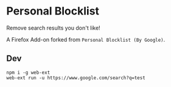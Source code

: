 # Personal Blocklist

Remove search results you don't like!

A Firefox Add-on forked from `Personal Blocklist (By Google)`.

## Dev

```
npm i -g web-ext
web-ext run -u https://www.google.com/search?q=test
```

